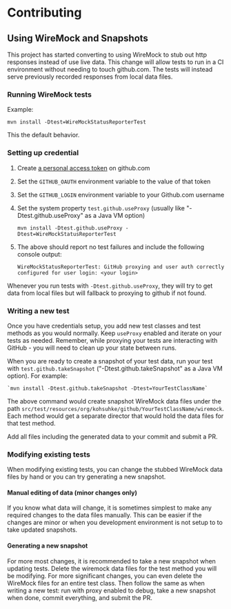 # Contributing

## Using WireMock and Snapshots

This project has started converting to using WireMock to stub out http responses instead of use live data.
This change will allow tests to run in a CI environment without needing to touch github.com.
The tests will instead serve previously recorded responses from local data files.

### Running WireMock tests

Example:

`mvn install -Dtest=WireMockStatusReporterTest`

This the default behavior.


### Setting up credential

1. Create [a personal access token](https://github.com/settings/tokens) on github.com
2. Set the `GITHUB_OAUTH` environment variable to the value of that token
3. Set the `GITHUB_LOGIN` environment variable to your Github.com username
4. Set the system property `test.github.useProxy` (usually like "-Dtest.github.useProxy" as a Java VM option)

    `mvn install -Dtest.github.useProxy -Dtest=WireMockStatusReporterTest`

5. The above should report no test failures and include the following console output:

    `WireMockStatusReporterTest: GitHub proxying and user auth correctly configured for user login: <your login>`

Whenever you run tests with `-Dtest.github.useProxy`, they will try to get data from local files but will fallback to proxying to github if not found.


### Writing a new test

Once you have credentials setup, you add new test classes and test methods as you would normally.
Keep `useProxy` enabled and iterate on your tests as needed. Remember, while proxying your tests are interacting with GitHub - you will need to clean up your state between runs.

When you are ready to create a snapshot of your test data,
run your test with `test.github.takeSnapshot` ("-Dtest.github.takeSnapshot" as a Java VM option).  For example:

    `mvn install -Dtest.github.takeSnapshot -Dtest=YourTestClassName`

The above command would create snapshot WireMock data files under the path `src/test/resources/org/kohsuhke/github/YourTestClassName/wiremock`.
Each method would get a separate director that would hold the data files for that test method.

Add all files including the generated data to your commit and submit a PR.

### Modifying existing tests

When modifying existing tests, you can change the stubbed WireMock data files by hand or you can try generating a new snapshot.

#### Manual editing of data (minor changes only)

If you know what data will change, it is sometimes simplest to make any required changes to the data files manually.
This can be easier if the changes are minor or when you development environment is not setup to to take updated snapshots.

#### Generating a new snapshot

For more most changes, it is recommended to take a new snapshot when updating tests.
Delete the wiremock data files for the test method you will be modifying.
For more significant changes, you can even delete the WireMock files for an entire test class.
Then follow the same as when writing a new test: run with proxy enabled to debug, take a new snapshot when done, commit everything, and submit the PR.
